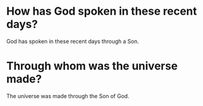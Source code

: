 # How has God spoken in these recent days?

God has spoken in these recent days through a Son.

# Through whom was the universe made?

The universe was made through the Son of God.
